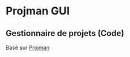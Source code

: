 # Projman GUI

## Gestionnaire de projets (Code)

Basé sur [Projman](https://github.com/Paul-Passeron/projman)